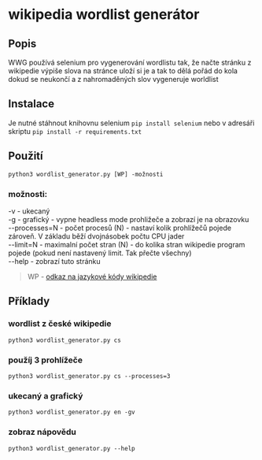 # wikipedia wordlist generátor
## Popis
WWG používá selenium pro vygenerování wordlistu tak, že načte stránku z wikipedie výpiše slova na stránce uloží si je a tak to dělá pořád do kola dokud se neukončí a z nahromaděných slov vygeneruje worldlist
## Instalace
Je nutné stáhnout knihovnu selenium
`pip install selenium`
nebo v adresáři skriptu
`pip install -r requirements.txt`
## Použití
`python3 wordlist_generator.py [WP] -možnosti`
### možnosti:
-v - ukecaný\
-g - grafický - vypne headless mode prohližeče a zobrazí je na obrazovku\
--processes=N - počet procesů (N) - nastaví kolik prohlížečů pojede zároveň. V základu běží dvojnásobek počtu CPU jader\
--limit=N - maximalní počet stran (N) - do kolika stran wikipedie program pojede (pokud není nastavený limit. Tak přečte všechny)\
--help - zobrazí tuto stránku
> WP - [odkaz na jazykové kódy wikipedie](https://en.wikipedia.org/wiki/List_of_Wikipedias#Wikipedia_edition_codes)
## Příklady
### wordlist z české wikipedie
`python3 wordlist_generator.py cs`
### použíj 3 prohlížeče
`python3 wordlist_generator.py cs --processes=3`
### ukecaný a grafický
`python3 wordlist_generator.py en -gv`
### zobraz nápovědu
`python3 wordlist_generator.py --help`
